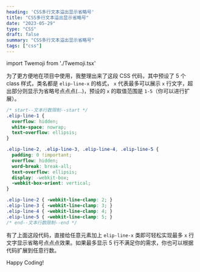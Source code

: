 ```yaml
---
heading: 'CSS多行文本溢出显示省略号'
title: "CSS多行文本溢出显示省略号"
date: "2023-05-29"
type: "CSS"
draft: false
summary: "CSS多行文本溢出显示省略号"
tags: ["css"]
---
```


import Twemoji from './Twemoji.tsx'

为了更方便地在项目中使用，我整理出来了这段 CSS 代码，其中预设了 5 个 class 样式，类名都是 `elip-line-x` 的格式， `x` 代表最多可以展示 `x` 行文字，超出部分则显示为省略号点点点(...)，预设的 `x` 的取值范围是 `1-5`（你可以进行扩展）。


```css
/* start--文本行数限制--start */
.elip-line-1 {
  overflow: hidden;
  white-space: nowrap;
  text-overflow: ellipsis;
}

.elip-line-2, .elip-line-3, .elip-line-4, .elip-line-5 {
  padding: 0 !important;
  overflow: hidden;
  word-break: break-all;
  text-overflow: ellipsis;
  display: -webkit-box;
  -webkit-box-orient: vertical;
}

.elip-line-2 { -webkit-line-clamp: 2; }
.elip-line-3 { -webkit-line-clamp: 3; }
.elip-line-4 { -webkit-line-clamp: 4; }
.elip-line-5 { -webkit-line-clamp: 5; }
/* end--文本行数限制--end */
```

有了上面这段代码，直接给任意元素加上 `elip-line-x` 类即可轻松实现最多 `x` 行文字显示省略号点点点效果。如果最多显示 5 行不满足你的需求，你也可以根据代码扩展到任意行数。

Happy Coding! <Twemoji emoji="clinking-beer-mugs" />


